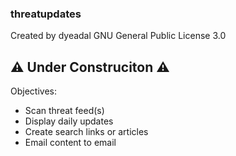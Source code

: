 ### threatupdates
Created by dyeadal
GNU General Public License 3.0

⚠️ Under Construciton ⚠️
---
Objectives:
- Scan threat feed(s)
- Display daily updates
- Create search links or articles
- Email content to email
